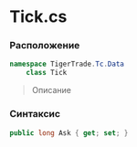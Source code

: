 
# Tick.cs
### Расположение
```csharp
namespace TigerTrade.Tc.Data  
    class Tick
```

> Описание

### Синтаксис
```csharp
public long Ask { get; set; }
```
